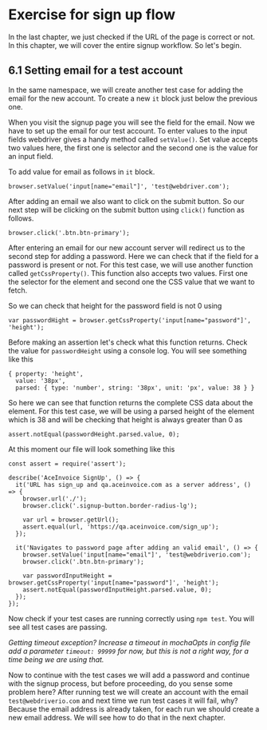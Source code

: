 # Exercise for sign up flow

In the last chapter, we just checked if the URL of the page is correct or not. In this chapter, we will cover the entire signup workflow.
So let's begin.

## 6.1 Setting email for a test account

In the same namespace, we will create another test case for adding the email for the new account. To create a new `it` block just below the previous one.

When you visit the signup page you will see the field for the email. Now we have to set up the email for our test account.
To enter values to the input fields webdriver gives a handy method called `setValue()`. Set value accepts two values here, the first one is
selector and the second one is the value for an input field.

To add value for email as follows in `it` block.

```
browser.setValue('input[name="email"]', 'test@webdriver.com');
```

After adding an email we also want to click on the submit button. So our next step will be clicking on the submit button using `click()` function as follows.

```
browser.click('.btn.btn-primary');
```

After entering an email for our new account server will redirect us to the second step for adding a password. Here we can check that if the field for a password is present or not. For this test case, we will use another function called `getCssProperty()`. This function also accepts two values. First one the selector for the element and second one the CSS value that we want to fetch.

So we can check that height for the password field is not 0 using

```
var passwordHight = browser.getCssProperty('input[name="password"]', 'height');
```

Before making an assertion let's check what this function returns. Check the value for `passwordHeight` using a console log. You will see something like this

```
{ property: 'height',
  value: '38px',
  parsed: { type: 'number', string: '38px', unit: 'px', value: 38 } }
```

So here we can see that function returns the complete CSS data about the element. For this test case, we will be using a parsed height of the element which is 38 and will be checking that height is always greater than 0 as

```
assert.notEqual(passwordHeight.parsed.value, 0);
```

At this moment our file will look something like this

```
const assert = require('assert');

describe('AceInvoice SignUp', () => {
  it('URL has sign_up and qa.aceinvoice.com as a server address', () => {
    browser.url('./');
    browser.click('.signup-button.border-radius-lg');

    var url = browser.getUrl();
    assert.equal(url, 'https://qa.aceinvoice.com/sign_up');
  });

  it('Navigates to password page after adding an valid email', () => {
    browser.setValue('input[name="email"]', 'test@webdriverio.com');
    browser.click('.btn.btn-primary');

    var passwordInputHeight = browser.getCssProperty('input[name="password"]', 'height');
    assert.notEqual(passwordInputHeight.parsed.value, 0);
  });
});
```

Now check if your test cases are running correctly using `npm test`. You will see all test cases are passing.

_Getting timeout exception? Increase a timeout in mochaOpts in config file add a parameter `timeout: 99999` for now, but this is not a right way, for a time being we are using that._

Now to continue with the test cases we will add a password and continue with the signup process, but before proceeding, do you sense some problem here? After running test we will create an account with the email `test@webdriverio.com` and next time we run test cases it will fail, why? Because the email address is already taken, for each run we should create a new email address. We will see how to do that in the next chapter.
